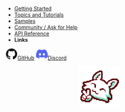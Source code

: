 <!-- markdownlint-disable-next-line first-line-heading -->
- [Getting Started](getting_started)
- [Topics and Tutorials](/topics/)
- [Samples](samples)
- [Community / Ask for Help](community_ask_for_help)
- [API Reference](/api_reference)
- **Links**

<p><a href="https://github.com/RandyGaul/cute_framework/"><img src=https://github.com/RandyGaul/cute_framework/blob/master/assets/github.svg?raw=true />GitHub</a>
<a href="https://discord.gg/ajWHTHz9"><img src=https://github.com/RandyGaul/cute_framework/blob/master/assets/discord.svg?raw=true />Discord</a></p>
<p align="center"><img src=https://github.com/RandyGaul/cute_framework/blob/master/assets/CF_Logo_Pixel_2x.png?raw=true></p>

